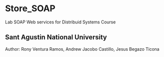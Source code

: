 # Store_SOAP
Lab SOAP Web services for Distribuid Systems Course
## Sant Agustin National University
Author: Rony Ventura Ramos, Andrew Jacobo Castillo, Jesus Begazo Ticona
